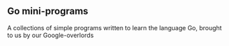 ## Go mini-programs

A collections of simple programs written to learn the language Go, brought to us by our Google-overlords